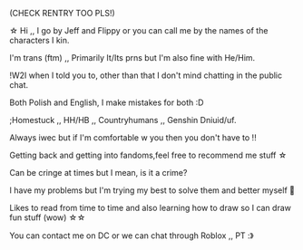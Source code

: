 (CHECK RENTRY TOO PLS!)

☆ Hi ,, I go by Jeff and Flippy or you can call me by the names of the characters I kin.


I'm trans (ftm) ,, Primarily It/Its prns but I'm also fine with He/Him.


!W2I when I told you to, other than that I don't mind chatting in the public chat.

 
Both Polish and English, I make mistakes for both :D

;Homestuck ,, HH/HB ,, Countryhumans ,, Genshin Dniuid/uf.


Always iwec but if I'm comfortable w you then you don't have to !!


Getting back and getting into fandoms,feel free to recommend me stuff ☆

Can be cringe at times but I mean, is it a crime?


I have my problems but I'm trying my best to solve them and better myself 👊


Likes to read from time to time and also learning how to draw so I can draw fun stuff (wow) ☆☆


You can contact me on DC or we can chat through Roblox ,, PT :》









